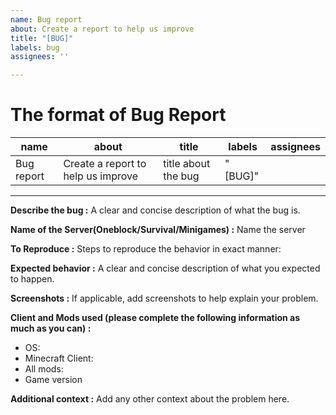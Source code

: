 ```yaml
---
name: Bug report
about: Create a report to help us improve
title: "[BUG]"
labels: bug
assignees: ''

---
```


# The format of Bug Report

| name | about | title |  labels | assignees | 
|--|--|--|--|--|
| Bug report | Create a report to help us improve | title about the bug | "[BUG]" |  | 


---

**Describe the bug :**
A clear and concise description of what the bug is.

**Name of the Server(Oneblock/Survival/Minigames) :**
Name the server

**To Reproduce :**
Steps to reproduce the behavior in exact manner:

**Expected behavior :**
A clear and concise description of what you expected to happen.

**Screenshots :**
If applicable, add screenshots to help explain your problem.

**Client and Mods used (please complete the following information as much as you can) :**
 - OS: 
 - Minecraft Client:
 - All mods:
 - Game version

**Additional context :**
Add any other context about the problem here.
